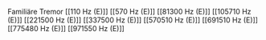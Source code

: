 Familiäre Tremor
[[110 Hz (E)]]
[[570 Hz (E)]]
[[81300 Hz (E)]]
[[105710 Hz (E)]]
[[221500 Hz (E)]]
[[337500 Hz (E)]]
[[570510 Hz (E)]]
[[691510 Hz (E)]]
[[775480 Hz (E)]]
[[971550 Hz (E)]]
